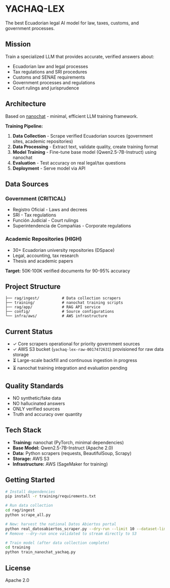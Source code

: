 # YACHAQ-LEX

The best Ecuadorian legal AI model for law, taxes, customs, and government processes.

## Mission

Train a specialized LLM that provides accurate, verified answers about:
- Ecuadorian law and legal processes
- Tax regulations and SRI procedures
- Customs and SENAE requirements
- Government processes and regulations
- Court rulings and jurisprudence

## Architecture

Based on [nanochat](https://github.com/karpathy/nanochat) - minimal, efficient LLM training framework.

**Training Pipeline:**
1. **Data Collection** - Scrape verified Ecuadorian sources (government sites, academic repositories)
2. **Data Processing** - Extract text, validate quality, create training format
3. **Model Training** - Fine-tune base model (Qwen2.5-7B-Instruct) using nanochat
4. **Evaluation** - Test accuracy on real legal/tax questions
5. **Deployment** - Serve model via API

## Data Sources

### Government (CRITICAL)
- Registro Oficial - Laws and decrees
- SRI - Tax regulations
- Función Judicial - Court rulings
- Superintendencia de Compañías - Corporate regulations

### Academic Repositories (HIGH)
- 30+ Ecuadorian university repositories (DSpace)
- Legal, accounting, tax research
- Thesis and academic papers

**Target:** 50K-100K verified documents for 90-95% accuracy

## Project Structure

```
├── rag/ingest/          # Data collection scrapers
├── training/            # nanochat training scripts
├── rag/app/             # RAG API service
├── config/              # Source configurations
└── infra/aws/           # AWS infrastructure
```

## Current Status

- ✓ Core scrapers operational for priority government sources
- ✓ AWS S3 bucket (`yachaq-lex-raw-0017472631`) provisioned for raw data storage
- ⏳ Large-scale backfill and continuous ingestion in progress
- ⏳ nanochat training integration and evaluation pending

## Quality Standards

- NO synthetic/fake data
- NO hallucinated answers
- ONLY verified sources
- Truth and accuracy over quantity

## Tech Stack

- **Training:** nanochat (PyTorch, minimal dependencies)
- **Base Model:** Qwen2.5-7B-Instruct (Apache 2.0)
- **Data:** Python scrapers (requests, BeautifulSoup, Scrapy)
- **Storage:** AWS S3
- **Infrastructure:** AWS (SageMaker for training)

## Getting Started

```bash
# Install dependencies
pip install -r training/requirements.txt

# Run data collection
cd rag/ingest
python scrape_all.py

# New: harvest the national Datos Abiertos portal
python real_datosabiertos_scraper.py --dry-run --limit 10 --dataset-limit 5
# Remove --dry-run once validated to stream directly to S3

# Train model (after data collection complete)
cd training
python train_nanochat_yachaq.py
```

## License

Apache 2.0
